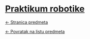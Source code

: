 # [Praktikum robotike](https://www.github.com/studosi-fer/PRROB)
[<- Stranica predmeta](https://www.fer.unizg.hr/predmet/prarob_a)

[<- Povratak na listu predmeta](https://www.github.com/studosi/FER)